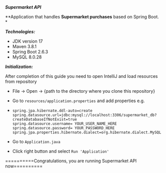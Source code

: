 ***Supermarket API***

**Application that handles **Supermarket purchases** based on Spring Boot. *

***Technologies:***

- JDK version 17
- Maven 3.8.1
- Spring Boot 2.6.3
- MySQL 8.0.28

***Initialization:***

After completion of this guide you need to open IntelliJ and load resources from repository

- File -> Open -> {path to the directory where you clone this repository}

- Go to `resources/application.properties` and add properties e.g.

- ```
  spring.jpa.hibernate.ddl-auto=create
  spring.datasource.url=jdbc:mysql://localhost:3306/supermarket_db?createDatabaseIfNotExist=true
  spring.datasource.username= YOUR_USER_NAME_HERE
  spring.datasource.password= YOUR_PASSWORD_HERE
  spring.jpa.properties.hibernate.dialect=org.hibernate.dialect.MySQL55Dialect
  ```

- Go to `Application.java`

- Click right button and select `Run 'Application'`

==========Congratulations, you are running Supermarket API now==========